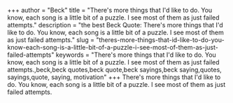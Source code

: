 +++
author = "Beck"
title = "There's more things that I'd like to do. You know, each song is a little bit of a puzzle. I see most of them as just failed attempts."
description = "the best Beck Quote: There's more things that I'd like to do. You know, each song is a little bit of a puzzle. I see most of them as just failed attempts."
slug = "theres-more-things-that-id-like-to-do-you-know-each-song-is-a-little-bit-of-a-puzzle-i-see-most-of-them-as-just-failed-attempts"
keywords = "There's more things that I'd like to do. You know, each song is a little bit of a puzzle. I see most of them as just failed attempts.,beck,beck quotes,beck quote,beck sayings,beck saying,quotes, sayings,quote, saying, motivation"
+++
There's more things that I'd like to do. You know, each song is a little bit of a puzzle. I see most of them as just failed attempts.
